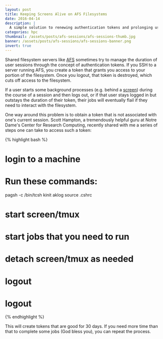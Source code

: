 ```yaml
---
layout: post
title: Keeping Screens Alive on AFS Filesystems
date: 2016-04-14
description: |
  A simple solution to renewing authentication tokens and prolonging user sessions on AFS filesystems.
categories: hpc
thumbnail: /assets/posts/afs-sessions/afs-sessions-thumb.jpg
banner: /assets/posts/afs-sessions/afs-sessions-banner.png
invert: true
---
```


Shared filesystem servers like [AFS](https://en.wikipedia.org/wiki/Andrew_File_System) sometimes try to manage the duration of user sessions through the concept of authentication tokens. If you SSH to a server running AFS, you create a token that grants you access to your portion of the filesystem. Once you logout, that token is destroyed, which cuts off access to the filesystem.

If a user starts some background processes (e.g. behind a [screen](https://www.gnu.org/software/screen/manual/screen.html)) during the course of a session and then logs out, or if that user stays logged in but outstays the duration of their token, their jobs will eventually flail if they need to interact with the filesystem.

One way around this problem is to obtain a token that is not associated with one's current session. Scott Hampton, a tremendously helpful guru at Notre Dame's Center for Research Computing, recently shared with me a series of steps one can take to access such a token:

{% highlight bash %}
# login to a machine
# Run these commands:
pagsh -c /bin/tcsh
kinit
aklog
source .cshrc
# start screen/tmux
# start jobs that you need to run
# detach screen/tmux as needed
# logout
# logout
{% endhighlight %}

This will create tokens that are good for 30 days. If you need more time than that to complete some jobs (God bless you), you can repeat the process.
